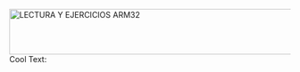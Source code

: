 <a href="https://es.cooltext.com"><img src="https://images.cooltext.com/5474898.png" width="863" height="82" alt="LECTURA Y EJERCICIOS ARM32" /></a>
<a href="http://es.cooltext.com" target="_top"><img src="https://cooltext.com/images/ct_pixel.gif" width="80" height="15" alt="Cool Text: Generador de Logotipos y Gráficos." border="0" /></a>

